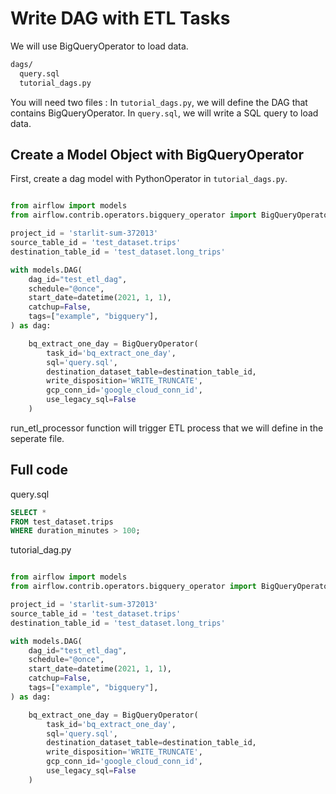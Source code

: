 # Write DAG with ETL Tasks

We will use BigQueryOperator to load data. 

```bash
dags/
  query.sql
  tutorial_dags.py
```
You will need two files : 
In `tutorial_dags.py`, we will define the DAG that contains BigQueryOperator. 
In `query.sql`, we will write a SQL query to load data.

## Create a Model Object with BigQueryOperator

First, create a dag model with PythonOperator in `tutorial_dags.py`.  
```python

from airflow import models
from airflow.contrib.operators.bigquery_operator import BigQueryOperator

project_id = 'starlit-sum-372013'
source_table_id = 'test_dataset.trips'
destination_table_id = 'test_dataset.long_trips'

with models.DAG(
    dag_id="test_etl_dag",
    schedule="@once",
    start_date=datetime(2021, 1, 1),
    catchup=False,
    tags=["example", "bigquery"],
) as dag:

    bq_extract_one_day = BigQueryOperator(
        task_id='bq_extract_one_day',
        sql='query.sql',
        destination_dataset_table=destination_table_id,
        write_disposition='WRITE_TRUNCATE',
        gcp_conn_id='google_cloud_conn_id',
        use_legacy_sql=False
    )
```
run_etl_processor function will trigger ETL process that we will define in the seperate file. 


## Full code

query.sql

```sql
SELECT *
FROM test_dataset.trips
WHERE duration_minutes > 100;
```

tutorial_dag.py 
```python

from airflow import models
from airflow.contrib.operators.bigquery_operator import BigQueryOperator

project_id = 'starlit-sum-372013'
source_table_id = 'test_dataset.trips'
destination_table_id = 'test_dataset.long_trips'

with models.DAG(
    dag_id="test_etl_dag",
    schedule="@once",
    start_date=datetime(2021, 1, 1),
    catchup=False,
    tags=["example", "bigquery"],
) as dag:

    bq_extract_one_day = BigQueryOperator(
        task_id='bq_extract_one_day',
        sql='query.sql',
        destination_dataset_table=destination_table_id,
        write_disposition='WRITE_TRUNCATE',
        gcp_conn_id='google_cloud_conn_id',
        use_legacy_sql=False
    )
```